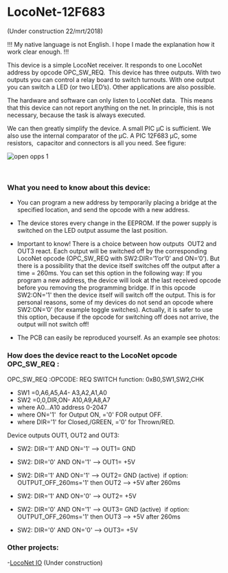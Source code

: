 # LocoNet-12F683

(Under construction 22/mrt/2018)

!!! My native language is not English. I hope I made the explanation how it work clear enough. !!!

This device is a simple LocoNet receiver. It responds to one LocoNet address by opcode OPC_SW_REQ.  This device has three outputs. With two outputs you can control a relay board to switch turnouts. With one output you can switch a LED (or two LED’s). Other applications are also possible.

The hardware and software can only listen to LocoNet data.  This means that this device can not report anything on the net. In principle, this is not necessary, because the task is always executed.

We can then greatly simplify the device. A small PIC µC is sufficient. We also use the internal comparator of the µC. A PIC 12F683 µC, some resistors,  capacitor and connectors is all you need. See figure:

<img alt="open opps 1" src=https://github.com/GeertGiebens/LocoNet-12F683/blob/master/LocoNet%20OUT%20with%20PIC%2012F683%20%C2%B5C.png>

 

### What you need to know about this device:

- You can program a new address by temporarily placing a bridge at the specified location, and send the opcode with a new address.

- The device stores every change in the EEPROM. If the power supply is switched on the LED output assume the last position.

- Important to know! There is a choice between how outputs  OUT2 and OUT3 react. Each output will be switched off by the corresponding LocoNet opcode (OPC_SW_REQ with SW2:DIR=’1’or’0’ and ON=’0’). But there is a possibility that the device itself switches off the output after a time = 260ms. You can set this option in the following way: If you program a new address, the device will look at the last received opcode before you removing the programming bridge. If in this opcode SW2:ON='1' then the device itself will switch off the output. This is for personal reasons, some of my devices do not send an opcode where SW2:ON=’0’ (for example toggle switches). Actually, it is safer to use this option, because if the opcode for switching off does not arrive, the output will not switch off!

- The PCB can easily be reproduced yourself. As an example see photos:


### How does the device react to the LocoNet opcode OPC_SW_REQ :

OPC_SW_REQ :OPCODE: REQ SWITCH function: 0xB0,SW1,SW2,CHK
- SW1 =0,A6,A5,A4- A3,A2,A1,A0
- SW2 =0,0,DIR,ON- A10,A9,A8,A7
- where A0...A10 address 0-2047
- where ON='1'  for Output ON, ='0' FOR output OFF.
- where DIR='1' for Closed,/GREEN, ='0' for Thrown/RED.
         
 
 Device outputs OUT1, OUT2 and OUT3:
 
- SW2: DIR='1' AND ON='1' --> OUT1= GND
- SW2: DIR='0' AND ON='1' --> OUT1= +5V


- SW2: DIR='1' AND ON='1' --> OUT2= GND (active)  if option: OUTPUT_OFF_260ms='1' then OUT2 --> +5V after 260ms
- SW2: DIR='1' AND ON='0' --> OUT2= +5V
- SW2: DIR='0' AND ON='1' --> OUT3= GND (active)  if option: OUTPUT_OFF_260ms='1' then OUT3 --> +5V after 260ms
- SW2: DIR='0' AND ON='0' --> OUT3= +5V




### Other projects:

-[LocoNet IO](https://github.com/GeertGiebens/LocoNet_IO) (Under construction)
